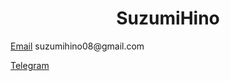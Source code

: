 <h1 align = "center"><b>SuzumiHino</b></h1>
<section>
<footer>
  <p><a type="email" href="suzumihino08@gmail.com">Email</a>  suzumihino08@gmail.com</p>
  <p><a href="https://t.me/SuzumiHino">Telegram</a></p>
</footer>

